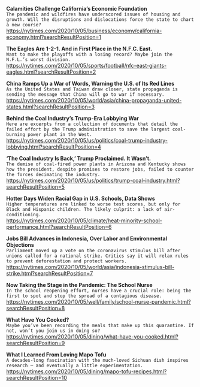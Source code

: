 **Calamities Challenge California’s Economic Foundation**\
`The pandemic and wildfires have underscored issues of housing and growth. Will the disruptions and dislocations force the state to chart a new course?`\
https://nytimes.com/2020/10/05/business/economy/california-economy.html?searchResultPosition=1

**The Eagles Are 1-2-1. And in First Place in the N.F.C. East.**\
`Want to make the playoffs with a losing record? Maybe join the N.F.L.’s worst division.`\
https://nytimes.com/2020/10/05/sports/football/nfc-east-giants-eagles.html?searchResultPosition=2

**China Ramps Up a War of Words, Warning the U.S. of Its Red Lines**\
`As the United States and Taiwan draw closer, state propaganda is sending the message that China will go to war if necessary.`\
https://nytimes.com/2020/10/05/world/asia/china-propaganda-united-states.html?searchResultPosition=3

**Behind the Coal Industry’s Trump-Era Lobbying War**\
`Here are excerpts from a collection of documents that detail the failed effort by the Trump administration to save the largest coal-burning power plant in the West.`\
https://nytimes.com/2020/10/05/us/politics/coal-trump-industry-lobbying.html?searchResultPosition=4

**‘The Coal Industry Is Back,’ Trump Proclaimed. It Wasn’t.**\
`The demise of coal-fired power plants in Arizona and Kentucky shows how the president, despite promises to restore jobs, failed to counter the forces decimating the industry.`\
https://nytimes.com/2020/10/05/us/politics/trump-coal-industry.html?searchResultPosition=5

**Hotter Days Widen Racial Gap in U.S. Schools, Data Shows**\
`Higher temperatures are linked to worse test scores, but only for Black and Hispanic children. The likely culprit: a lack of air-conditioning.`\
https://nytimes.com/2020/10/05/climate/heat-minority-school-performance.html?searchResultPosition=6

**Jobs Bill Advances in Indonesia, Over Labor and Environmental Objections**\
`Parliament moved up a vote on the coronavirus stimulus bill after unions called for a national strike. Critics say it will relax rules to prevent deforestation and protect workers.`\
https://nytimes.com/2020/10/05/world/asia/indonesia-stimulus-bill-strike.html?searchResultPosition=7

**Now Taking the Stage in the Pandemic: The School Nurse**\
`In the school reopening effort, nurses have a crucial role: being the first to spot and stop the spread of a contagious disease.`\
https://nytimes.com/2020/10/05/well/family/school-nurse-pandemic.html?searchResultPosition=8

**What Have You Cooked?**\
`Maybe you’ve been recording the meals that make up this quarantine. If not, won’t you join us in doing so?`\
https://nytimes.com/2020/10/05/dining/what-have-you-cooked.html?searchResultPosition=9

**What I Learned From Loving Mapo Tofu**\
`A decades-long fascination with the much-loved Sichuan dish inspires research — and eventually a little experimentation.`\
https://nytimes.com/2020/10/05/dining/mapo-tofu-recipes.html?searchResultPosition=10

